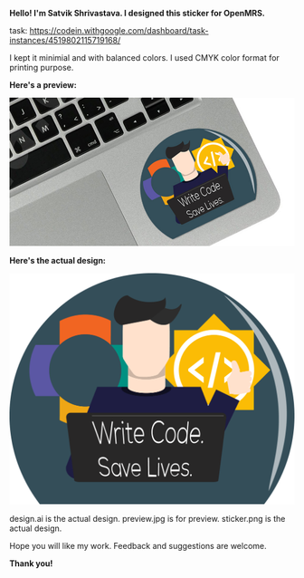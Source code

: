 <b> Hello! I'm Satvik Shrivastava. I designed this sticker for OpenMRS.</b>

task: https://codein.withgoogle.com/dashboard/task-instances/4519802115719168/

I kept it minimial and with balanced colors. I used CMYK color format for printing purpose.

<b>Here's a preview: </b>
<p align ="center"><img src = "https://github.com/satvikshri/OpenMRS-submissions/blob/master/sticker/Preview.JPG"></p>
<b>Here's the actual design:</b>
<p align = "center"><img src ="https://github.com/satvikshri/OpenMRS-submissions/blob/master/sticker/sticker.png"></p>

design.ai is the actual design.
preview.jpg is for preview.
sticker.png is the actual design.

Hope you will like my work. Feedback and suggestions are welcome.

<b>Thank you!</b>
